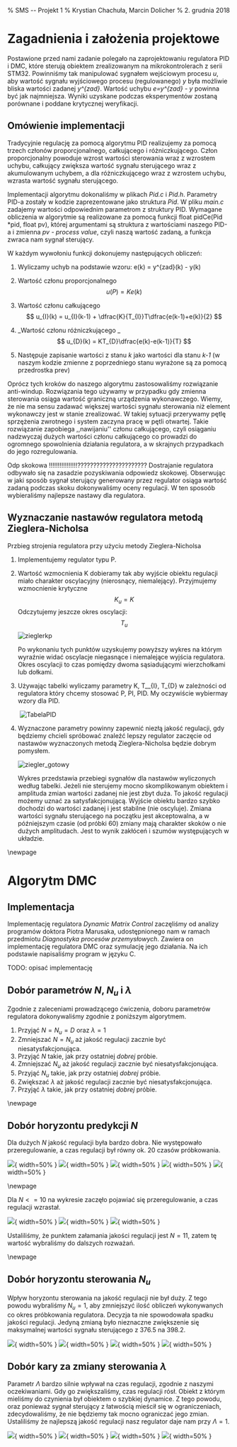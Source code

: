 % SMS -- Projekt 1
% Krystian Chachuła, Marcin Dolicher
% 2. grudnia 2018

# Zagadnienia i założenia projektowe

Postawione przed nami zadanie polegało na zaprojektowaniu regulatora PID i DMC, które sterują obiektem zrealizowanym na mikrokontrolerach z serii STM32. Powinniśmy tak manipulować sygnałem wejściowym procesu *u*, aby wartość sygnału wyjściowego procesu (regulowanego) *y* była możliwie bliska wartości zadanej *y^{zad}*. Wartość uchybu *e=y^{zad} - y* powinna być jak najmniejsza. Wyniki uzyskane podczas eksperymentów zostaną porównane i poddane krytycznej weryfikacji. 

## Omówienie implementacji

Tradycyjnie regulację za pomocą algorytmu PID realizujemy za pomocą trzech członów proporcjonalnego, całkującego i różniczkującego. Człon proporcjonalny powoduje wzrost wartości sterowania wraz z wzrostem uchybu, całkujący zwiększa wartość sygnału sterującego wraz z akumulowanym uchybem, a dla różniczkującego wraz z wzrostem uchybu, wzrasta wartość sygnału sterującego. 

Implementacji algorytmu dokonaliśmy w plikach *Pid.c* i *Pid.h*. Parametry PID-a zostały w kodzie zaprezentowane jako struktura *Pid*. W pliku *main.c* zadajemy wartości odpowiednim parametrom z struktury PID. Wymagane obliczenia w algorytmie są realizowane za pomocą funkcji float pidCe(Pid *pid, float pv), której argumentami są struktura z wartościami naszego PID-a i zmienna *pv - process value*, czyli naszą wartość zadaną, a funkcja zwraca nam sygnał sterujący. 

W każdym wywołoniu funkcji dokonujemy następujących obliczeń: 

1. Wyliczamy uchyb na podstawie wzoru: e(k) = y^{zad}(k) - y(k)

2. Wartość członu proporcjonalnego  
   $$
   u(P)=Ke(k)
   $$

3. Wartość członu całkującego 
   $$
   u_{I}(k) = u_{I}(k-1) + \dfrac{K}{T_{I}}T\dfrac{e(k-1)+e(k)}{2}
   $$

4. _Wartość członu różniczkującego _
   $$
   u_{D}(k) = KT_{D}\dfrac{e(k)-e(k-1)}{T}
   $$

5. Następuje zapisanie wartości z stanu *k* jako wartości dla stanu *k-1* (w naszym kodzie zmienne z poprzedniego stanu wyrażone są za pomocą przedrostka prev)


Oprócz tych kroków do naszego algorytmu zastosowaliśmy rozwiązanie anti-windup. Rozwiązania tego używamy w przypadku gdy zmienna sterowania osiąga wartość graniczną urządzenia wykonawczego. Wiemy, że nie ma sensu zadawać większej wartości sygnału sterowania niż element wykonawczy jest w stanie zrealizować. W takiej sytuacji przerywamy pętlę sprzężenia zwrotnego i system zaczyna pracę w pętli otwartej. Takie rozwiązanie zapobiega ,,nawijaniu'' członu całkującego, czyli osiąganiu nadzwyczaj dużych wartości członu całkującego co prowadzi do ogromnego spowolnienia działania regulatora, a w skrajnych przypadkach do jego rozregulowania. 

Odp skokowa !!!!!!!!!!!!!!!!??????????????????????
Dostrajanie regulatora odbywało się na zasadzie pozyskiwania odpowiedz skokowej. Obserwując w jaki sposób sygnał sterujący generowany przez regulator osiąga wartość zadaną podczas skoku dokonywaliśmy oceny regulacji. W ten sposoób wybieraliśmy najlepsze nastawy dla regulatora. 

## Wyznaczanie nastawów regulatora metodą Zieglera-Nicholsa

Przbieg strojenia regulatora przy użyciu metody Zieglera-Nicholsa

1. Implementujemy regulator typu P.

2. Wartość wzmocnienia K dobieramy tak aby wyjście obiektu regulacji miało charakter oscylacyjny (nierosnący, niemalejący). Przyjmujemy wzmocnienie krytyczne 
   $$
   K_{u} = K
   $$
   Odczytujemy jeszcze okres oscylacji: 
   $$
   T_{u}
   $$
   ![zieglerkp](Zdjecia\zieglerkp.svg)

   Po wykonaniu tych punktów uzyskujemy powyższy wykres na którym wyraźnie widać oscylacje niegasnące i niemalejące wyjścia regulatora. Okres oscylacji to czas pomiędzy dwoma sąsiadującymi wierzchołkami lub dołkami. 

3. Używając tabelki wyliczamy parametry K, T__{I}, T_{D}  w zależności od regulatora który chcemy stosować P, PI, PID. My oczywiście wybiermay wzory dla PID.

   ​								 ![TabelaPID](Zdjecia\TabelaPID.PNG)

4. Wyznaczone parametry powinny zapewnić niezłą jakość regulacji, gdy będziemy chcieli spróbować znaleźć lepszy regulator zaczęcie od nastawów wyznaczonych metodą Zieglera-Nicholsa będzie dobrym pomysłem.

   ![ziegler_gotowy](Zdjecia\ziegler_gotowy.svg)

   Wykres przedstawia przebiegi sygnałów dla nastawów wyliczonych według tabelki. Jeżeli nie sterujemy mocno skomplikowanym obiektem i amplituda zmian wartości zadanej nie jest zbyt duża. To jakość regulacji możemy uznać za satysfakcjonującą. Wyjście obiektu bardzo szybko dochodzi do wartości zadanej i jest stabilne (nie oscyluje). Zmiana wartości sygnału sterującego na początku jest akceptowalna, a w późniejszym czasie (od próbki 60) zmiany mają charakter skoków o nie dużych amplitudach. Jest to wynik zakłóceń i szumów występujących w układzie. 

\newpage

# Algorytm DMC

## Implementacja

Implementację regulatora *Dynamic Matrix Control* zaczęliśmy od analizy programów doktora Piotra Marusaka, udostępnionego nam w ramach przedmiotu *Diagnostyka procesów przemysłowych*. Zawiera on implementację regulatora DMC oraz symulację jego działania. Na ich podstawie napisaliśmy program w języku C.

TODO: opisać implementację

## Dobór parametrów $N$, $N_u$ i $\lambda$

Zgodnie z zaleceniami prowadzącego ćwiczenia, doboru parametrów regulatora dokonywaliśmy zgodnie z poniższym algorytmem.

1. Przyjąć $N = N_u = D$ oraz $\lambda = 1$
2. Zmniejszać $N = N_u$ aż jakość regulacji zacznie być niesatysfakcjonująca.
3. Przyjąć $N$ takie, jak przy ostatniej *dobrej* próbie.
4. Zmniejszać $N_u$ aż jakość regulacji zacznie być niesatysfakcjonująca.
5. Przyjąć $N_u$ takie, jak przy ostatniej *dobrej* próbie.
6. Zwiększać $\lambda$ aż jakość regulacji zacznie być niesatysfakcjonująca.
7. Przyjąć $\lambda$ takie, jak przy ostatniej *dobrej* próbie.

\newpage

## Dobór horyzontu predykcji $N$

Dla dużych $N$ jakość regulacji była bardzo dobra. Nie występowało przeregulowanie, a czas regulacji był równy ok. 20 czasów próbkowania.

![](plots/dmc/N/N_is_70.png){ width=50% }
![](plots/dmc/N/N_is_50.png){ width=50% }
![](plots/dmc/N/N_is_25.png){ width=50% }
![](plots/dmc/N/N_is_12.png){ width=50% }
![](plots/dmc/N/N_is_11.png){ width=50% }

\newpage

Dla $N <= 10$ na wykresie zaczęło pojawiać się przeregulowanie, a czas regulacji wzrastał.

![](plots/dmc/N/N_is_10.png){ width=50% }
![](plots/dmc/N/N_is_9.png){ width=50% }
![](plots/dmc/N/N_is_6.png){ width=50% }

Ustaliliśmy, że punktem załamania jakości regulacji jest $N = 11$, zatem tę wartość wybraliśmy do dalszych rozważań.

\newpage

## Dobór horyzontu sterowania $N_u$

Wpływ horyzontu sterowania na jakość regulacji nie był duży. Z tego powodu wybraliśmy $N_u = 1$, aby zmniejszyć ilość obliczeń wykonywanych co okres próbkowania regulatora. Decyzja ta nie spowodowała spadku jakości regulacji. Jedyną zmianą było nieznaczne zwiększenie się maksymalnej wartości sygnału sterującego z $376.5$ na $398.2$.

![](plots/dmc/Nu/Nu_is_4.png){ width=50% }
![](plots/dmc/Nu/Nu_is_3.png){ width=50% }
![](plots/dmc/Nu/Nu_is_2.png){ width=50% }
![](plots/dmc/Nu/Nu_is_1.png){ width=50% }

## Dobór kary za zmiany sterowania $\lambda$

Parametr $\Lambda$ bardzo silnie wpływał na czas regulacji, zgodnie z naszymi oczekiwaniami. Gdy go zwiększaliśmy, czas regulacji rósł. Obiekt z którym mieliśmy do czynienia był obiektem o szybkiej dynamice. Z tego powodu, oraz ponieważ sygnał sterujący z łatwością mieścił się w ograniczeniach, zdecydowaliśmy, że nie będziemy tak mocno ograniczać jego zmian. Ustaliliśmy że najlepszą jakość regulacji nasz regulator daje nam przy $\Lambda = 1$.

![](plots/dmc/Nu/Nu_is_1.png){ width=50% }
![](plots/dmc/Lambda/Lambda_is_2.png){ width=50% }
![](plots/dmc/Lambda/Lambda_is_5.png){ width=50% }
![](plots/dmc/Lambda/Lambda_is_60.png){ width=50% }